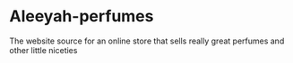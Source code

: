 # Aleeyah-perfumes
The website source for an online store that sells really great perfumes and other little niceties
